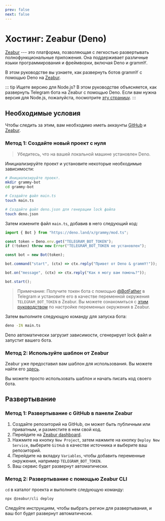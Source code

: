 ```yaml
---
prev: false
next: false
---
```


# Хостинг: Zeabur (Deno)

[Zeabur](https://zeabur.com) --- это платформа, позволяющая с легкостью развертывать полнофункциональные приложения.
Она поддерживает различные языки программирования и фреймворки, включая Deno и grammY.

В этом руководстве вы узнаете, как развернуть ботов grammY с помощью Deno на [Zeabur](https://zeabur.com).

::: tip Ищете версию для Node.js?
В этом руководстве объясняется, как развернуть Telegram бота на Zeabur с помощью Deno.
Если вам нужна версия для Node.js, пожалуйста, посмотрите [эту страницу](./zeabur-nodejs).
:::

## Необходимые условия

Чтобы следить за этим, вам необходимо иметь аккаунты [GitHub](https://github.com) и [Zeabur](https://zeabur.com).

### Метод 1: Создайте новый проект с нуля

> Убедитесь, что на вашей локальной машине установлен Deno.

Инициализируйте проект и установите некоторые необходимые зависимости:

```sh
# Инициализируйте проект.
mkdir grammy-bot
cd grammy-bot

# Создайте файл main.ts
touch main.ts

# Создайте файл deno.json для генерации lock файла
touch deno.json
```

Затем измените файл `main.ts`, добавив в него следующий код:

```ts
import { Bot } from "https://deno.land/x/grammy/mod.ts";

const token = Deno.env.get("TELEGRAM_BOT_TOKEN");
if (!token) throw new Error("TELEGRAM_BOT_TOKEN не установлен");

const bot = new Bot(token);

bot.command("start", (ctx) => ctx.reply("Привет от Deno & grammY!"));

bot.on("message", (ctx) => ctx.reply("Как я могу вам помочь?"));

bot.start();
```

> Примечание: Получите токен бота с помощью [@BotFather](https://t.me/BotFather) в Telegram и установите его в качестве переменной окружения `TELEGRAM_BOT_TOKEN` в Zeabur.
> Вы можете ознакомиться с [этим руководством](https://zeabur.com/docs/en-US/deploy/variables) по настройке переменных окружения в Zeabur.

Затем выполните следующую команду для запуска бота:

```sh
deno -IN main.ts
```

Deno автоматически загрузит зависимости, сгенерирует lock файл и запустит вашего бота.

### Метод 2: Используйте шаблон от Zeabur

Zeabur уже предоставил вам шаблон для использования.
Вы можете найти его [здесь](https://github.com/zeabur/deno-telegram-bot-starter).

Вы можете просто использовать шаблон и начать писать код своего бота.

## Развертывание

### Метод 1: Развертывание с GitHub в панели Zeabur

1. Создайте репозиторий на GitHub, он может быть публичным или приватным, и разместите в нем свой код.
2. Перейдите на [Zeabur dashboard](https://dash.zeabur.com).
3. Нажмите на кнопку `New Project`, затем нажмите на кнопку `Deploy New Service`, выберите `GitHub` в качестве источника и выберите ваш репозиторий.
4. Перейдите на вкладку `Variables`, чтобы добавить переменные окружения, например `TELEGRAM_BOT_TOKEN`.
5. Ваш сервис будет развернут автоматически.

### Метод 2: Развертывание с помощью Zeabur CLI

`cd` в каталог проекта и выполните следующую команду:

```sh
npx @zeabur/cli deploy
```

Следуйте инструкциям, чтобы выбрать регион для развертывания, и ваш бот будет развернут автоматически.
